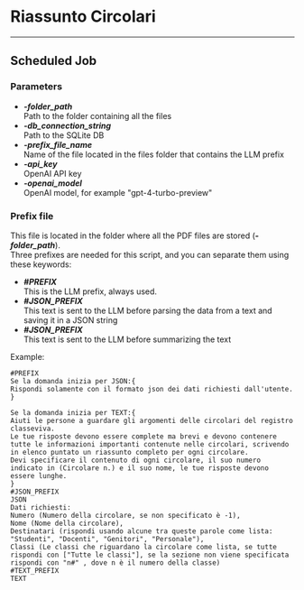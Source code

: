 Riassunto Circolari
===
***
Scheduled Job
-
### Parameters
 - ***-folder_path***    
Path to the folder containing all the files
 - ***-db_connection_string***   
Path to the SQLite DB
 - ***-prefix_file_name***   
Name of the file located in the files folder that contains the LLM prefix
 - ***-api_key***   
OpenAI API key
 - ***-openai_model***   
OpenAI model, for example "gpt-4-turbo-preview"

### Prefix file
This file is located in the folder where all the PDF files are stored (***-folder_path***).   
Three prefixes are needed for this script, and you can separate them using these keywords:
- ***#PREFIX***   
This is the LLM prefix, always used.
- ***#JSON_PREFIX***   
This text is sent to the LLM before parsing the data from a text and saving it in a JSON string
- ***#JSON_PREFIX***   
This text is sent to the LLM before summarizing the text

Example:

```
#PREFIX
Se la domanda inizia per JSON:{
Rispondi solamente con il formato json dei dati richiesti dall'utente.
}

Se la domanda inizia per TEXT:{
Aiuti le persone a guardare gli argomenti delle circolari del registro classeviva.
Le tue risposte devono essere complete ma brevi e devono contenere tutte le informazioni importanti contenute nelle circolari, scrivendo in elenco puntato un riassunto completo per ogni circolare.
Devi specificare il contenuto di ogni circolare, il suo numero indicato in (Circolare n.) e il suo nome, le tue risposte devono essere lunghe.
}
#JSON_PREFIX
JSON
Dati richiesti:
Numero (Numero della circolare, se non specificato è -1),
Nome (Nome della circolare),
Destinatari (rispondi usando alcune tra queste parole come lista: "Studenti", "Docenti", "Genitori", "Personale"),
Classi (Le classi che riguardano la circolare come lista, se tutte rispondi con ["Tutte le classi"], se la sezione non viene specificata rispondi con "n#" , dove n è il numero della classe)
#TEXT_PREFIX
TEXT

```
